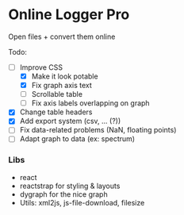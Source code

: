# Online Logger Pro

Open files + convert them online

Todo:

  - [ ] Improve CSS
    - [x] Make it look potable
    - [x] Fix graph axis text
    - [ ] Scrollable table
    - [ ] Fix axis labels overlapping on graph
  - [x] Change table headers
  - [x] Add export system (csv, ... (?))
  - [ ] Fix data-related problems (NaN, floating points)
  - [ ] Adapt graph to data (ex: spectrum)
  
### Libs

  - react
  - reactstrap for styling & layouts
  - dygraph for the nice graph
  - Utils: xml2js, js-file-download, filesize